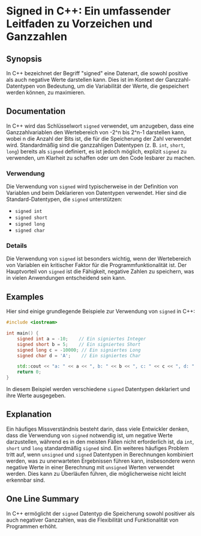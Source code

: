 <!--
Meta Description: # Signed in C++: Ein umfassender Leitfaden zu Vorzeichen und Ganzzahlen ## Synopsis In C++ bezeichnet der Begriff "signed" eine Datenart, die sowohl p...
Meta Keywords: signed, die, von, der, ein
-->

# Signed in C++: Ein umfassender Leitfaden zu Vorzeichen und Ganzzahlen

## Synopsis
In C++ bezeichnet der Begriff "signed" eine Datenart, die sowohl positive als auch negative Werte darstellen kann. Dies ist im Kontext der Ganzzahl-Datentypen von Bedeutung, um die Variabilität der Werte, die gespeichert werden können, zu maximieren.

## Documentation
In C++ wird das Schlüsselwort `signed` verwendet, um anzugeben, dass eine Ganzzahlvariablen den Wertebereich von -2^n bis 2^n-1 darstellen kann, wobei n die Anzahl der Bits ist, die für die Speicherung der Zahl verwendet wird. Standardmäßig sind die ganzzahligen Datentypen (z. B. `int`, `short`, `long`) bereits als `signed` definiert, es ist jedoch möglich, explizit `signed` zu verwenden, um Klarheit zu schaffen oder um den Code lesbarer zu machen.

### Verwendung
Die Verwendung von `signed` wird typischerweise in der Definition von Variablen und beim Deklarieren von Datentypen verwendet. Hier sind die Standard-Datentypen, die `signed` unterstützen:

- `signed int`
- `signed short`
- `signed long`
- `signed char`

### Details
Die Verwendung von `signed` ist besonders wichtig, wenn der Wertebereich von Variablen ein kritischer Faktor für die Programmfunktionalität ist. Der Hauptvorteil von `signed` ist die Fähigkeit, negative Zahlen zu speichern, was in vielen Anwendungen entscheidend sein kann.

## Examples
Hier sind einige grundlegende Beispiele zur Verwendung von `signed` in C++:

```cpp
#include <iostream>

int main() {
    signed int a = -10;    // Ein signiertes Integer
    signed short b = 5;    // Ein signiertes Short
    signed long c = -10000; // Ein signiertes Long
    signed char d = 'A';    // Ein signiertes Char

    std::cout << "a: " << a << ", b: " << b << ", c: " << c << ", d: " << d << std::endl;
    return 0;
}
```

In diesem Beispiel werden verschiedene `signed` Datentypen deklariert und ihre Werte ausgegeben.

## Explanation
Ein häufiges Missverständnis besteht darin, dass viele Entwickler denken, dass die Verwendung von `signed` notwendig ist, um negative Werte darzustellen, während es in den meisten Fällen nicht erforderlich ist, da `int`, `short` und `long` standardmäßig `signed` sind. Ein weiteres häufiges Problem tritt auf, wenn `unsigned` und `signed` Datentypen in Berechnungen kombiniert werden, was zu unerwarteten Ergebnissen führen kann, insbesondere wenn negative Werte in einer Berechnung mit `unsigned` Werten verwendet werden. Dies kann zu Überläufen führen, die möglicherweise nicht leicht erkennbar sind.

## One Line Summary
In C++ ermöglicht der `signed` Datentyp die Speicherung sowohl positiver als auch negativer Ganzzahlen, was die Flexibilität und Funktionalität von Programmen erhöht.